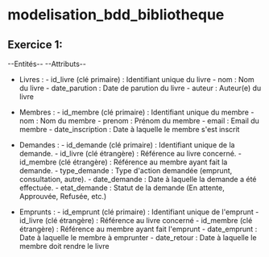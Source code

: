 # modelisation_bdd_bibliotheque

## Exercice 1:

--Entités-- --Attributs--
- Livres :   - id_livre (clé primaire) : Identifiant unique du livre
             - nom : Nom du livre
             - date_parution : Date de parution du livre
             - auteur : Auteur(e) du livre

- Membres :  - id_membre (clé primaire) : Identifiant unique du membre
             - nom : Nom du membre
             - prenom : Prénom du membre
             - email : Email du membre
             - date_inscription : Date à laquelle le membre s'est inscrit

- Demandes : - id_demande (clé primaire) : Identifiant unique de la demande.
             - id_livre (clé étrangère) : Référence au livre concerné.
             - id_membre (clé étrangère) : Référence au membre ayant fait la demande.
             - type_demande : Type d'action demandée (emprunt, consultation, autre).
             - date_demande : Date à laquelle la demande a été effectuée.
             - etat_demande : Statut de la demande (En attente, Approuvée, Refusée, etc.)

- Emprunts : - id_emprunt (clé primaire) : Identifiant unique de l'emprunt
             - id_livre (clé étrangère) : Référence au livre concerné
             - id_membre (clé étrangère) : Référence au membre ayant fait l'emprunt
             - date_emprunt : Date à laquelle le membre à emprunter
             - date_retour : Date à laquelle le membre doit rendre le livre

